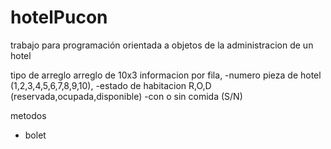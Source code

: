 # hotelPucon
trabajo para programación orientada a objetos de la administracion de un hotel 

tipo de arreglo 
arreglo de 10x3 informacion por fila, 
-numero pieza  de hotel (1,2,3,4,5,6,7,8,9,10), 
-estado de habitacion R,O,D (reservada,ocupada,disponible)
-con o sin comida (S/N)

metodos 
- bolet

